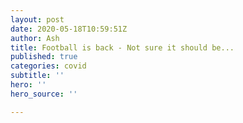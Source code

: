 ```yaml
---
layout: post
date: 2020-05-18T10:59:51Z
author: Ash
title: Football is back - Not sure it should be...
published: true
categories: covid
subtitle: ''
hero: ''
hero_source: ''

---
```

